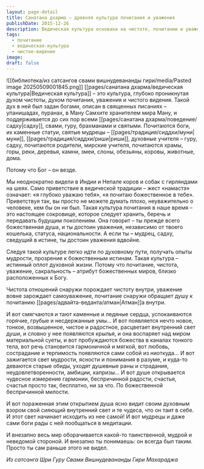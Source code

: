 ```yaml
---
layout: page-detail
title: Санатана дхарма – древняя культура почитания и уважения
publishDate: 2015-12-26
description: Ведическая культура основана на чистоте, почитании и уважении ко всему живому и неживому, видя в каждом проявление божественного. Эта традиция учит видеть в каждом человеке и существе божественную душу, что способствует внутренней чистоте, гармонии и духовному развитию. Культура почитания открывает сердце, наполняет душу светом, радостью и мудростью, позволяя обрести счастье и воспринимать мир как проявление высшей истины.
tags:
  - почитание
  - ведическая-культура
  - чистое-видение
image: 
draft: false
---
```

![[библиотека/из сатсангов свами вишнудевананды гири/media/Pasted image 20250509001845.png]]
[[pages/санатана дхарма/ведическая культура|Ведическая культура]] – это культура, глубоко проникнутая духом чистоты, духом почитания, уважения и чистого видения. Такой дух в ней был задан богами, описан в священных писаниях – упанишадах, пуранах, в Ману Самхите хранителем мира Ману, и поддерживается до сих пор всеми [[pages/санатана дхарма/поведение/садху|садху]], свами, гуру, брахманами и святыми. Почитаются боги, их каменные статуи, святые мудрецы – [[pages/традиция/сиддхи/муни|муни]], [[pages/традиция/сиддхи/риши|риши]], духовные учителя – гуру, садху, почитаются родители, мирские учителя, почитаются храмы, горы, реки, деревья, камни, змеи, слоны, обезьяны, коровы, животные, дома.

Потому что Бог – он везде.

Мы неоднократно видели в Индии и Непале коров и собак с гирляндами на шеях. Само приветствие в ведической традиции – жест «намастэ» означает: «я глубоко уважаю тебя», «я почитаю божественное в тебе». Приветствуя так, вы просто не можете думать плохо, неуважительно о человеке, кем бы он ни был. Такая культура почитания в наше время – это настоящее сокровище, которое следует хранить, беречь и передавать будущим поколениям. Она говорит – ты прежде всего божественная душа, и ты достоин уважения, независимо от твоего кошелька, статуса, национальности. А если ты – мудрец, садху, сведущий в истине, ты достоин уважения вдвойне.

Следуя такой культуре легко идти по духовному пути, получать опыты мудрости, прозрение к божественным истинам. Такая культура – истинный оплот духовной жизни. Потому что почитание, чистота, уважение, сакральность – атрибут божественных миров, близко расположенных к Богу.

Чистота отношений снаружи порождает чистоту внутри, уважение вовне зарождает самоуважение, почитание снаружи обращает душу к почитанию [[pages/адвайта-веданта/атман|Атман]]а внутри. 

И вот смягчаются и тают каменные и ледяные сердца, успокаиваются горячие, грубые и несдержанные умы... И вот появляется нечто новое, тонкое, возвышенное, чистое и радостное, расцветает внутренний свет души, и словно у нее появляются крылья, и она воспаряет над миром материальной суеты, и вот пробуждаются божества в каналах тонкого тела, вот речь становится гармоничной и мягкой, вот любовь, сострадание и терпимость появляются сами собой из ниоткуда... И вот зажигается свет мудрости, ясности и понимания в разуме, и куда-то деваются старые обиды, уходят душевные раны и страдания, неудовлетворенности, амбиции, капризы... И вот душе открывается чудесное измерение гармонии, беспричинной радости, счастья, счастья просто так, бесплатно, ни за что. По божественной беспричинной милости.

И вот пораженная этим открытием душа ясно видит своим духовным взором свой сияющий внутренний свет и те чудеса, что он таит в себе. И этот свет начинает исходить из нее самой! И вот мудрецы и даже сами боги рады с ней пообщаться в медитации.

И внезапно весь мир оборачивается какой-то таинственной, мудрой и неведомой стороной. И внезапно ты понимаешь: он всегда был таким. Просто ты сам раньше этого не видел.

*Из сатсанга Шри Гуру Свами Вишнудевананды Гири Махараджа*

